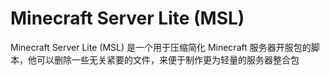 # Minecraft Server Lite (MSL)

Minecraft Server Lite (MSL) 是一个用于压缩简化 Minecraft 服务器开服包的脚本，他可以删除一些无关紧要的文件，来便于制作更为轻量的服务器整合包